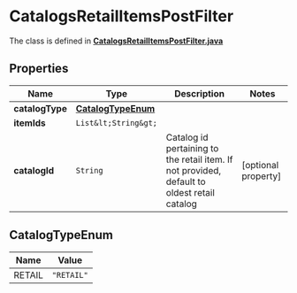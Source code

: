 

# CatalogsRetailItemsPostFilter

The class is defined in **[CatalogsRetailItemsPostFilter.java](../../src/main/java/org/openapitools/model/CatalogsRetailItemsPostFilter.java)**

## Properties

Name | Type | Description | Notes
------------ | ------------- | ------------- | -------------
**catalogType** | [**CatalogTypeEnum**](#CatalogTypeEnum) |  | 
**itemIds** | `List&lt;String&gt;` |  | 
**catalogId** | `String` | Catalog id pertaining to the retail item. If not provided, default to oldest retail catalog |  [optional property]

## CatalogTypeEnum

Name | Value
---- | -----
RETAIL | `"RETAIL"`




